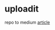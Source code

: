 # uploadit
repo to medium [article](https://medium.com/@olamilekan001/image-upload-with-google-cloud-storage-and-node-js-a1cf9baa1876)

